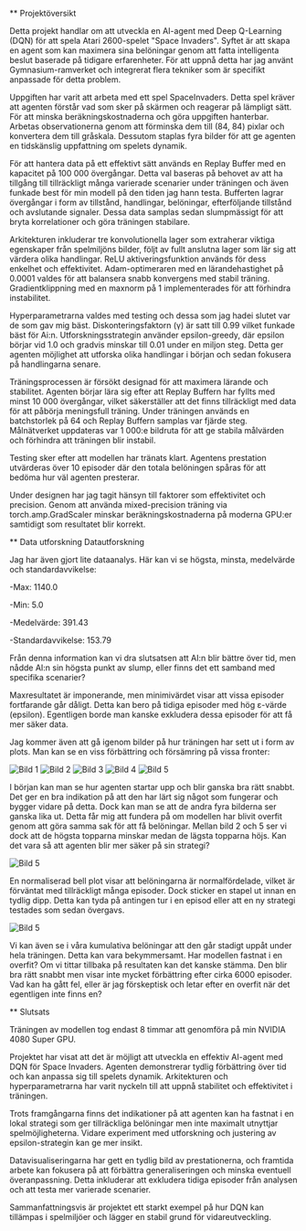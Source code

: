 ** Projektöversikt

Detta projekt handlar om att utveckla en AI-agent med Deep Q-Learning (DQN) för att spela Atari 2600-spelet "Space Invaders". Syftet är att skapa en agent som kan maximera sina belöningar genom att fatta intelligenta beslut baserade på tidigare erfarenheter. För att uppnå detta har jag använt Gymnasium-ramverket och integrerat flera tekniker som är specifikt anpassade för detta problem.

Uppgiften har varit att arbeta med ett spel SpaceInvaders. Detta spel kräver att agenten förstår vad som sker på skärmen och reagerar på lämpligt sätt. För att minska beräkningskostnaderna och göra uppgiften hanterbar. Arbetas observationerna genom att förminska dem till (84, 84) pixlar och konvertera dem till gråskala. Dessutom staplas fyra bilder för att ge agenten en tidskänslig uppfattning om spelets dynamik.

För att hantera data på ett effektivt sätt används en Replay Buffer med en kapacitet på 100 000 övergångar. Detta val baseras på behovet av att ha tillgång till tillräckligt många varierade scenarier under träningen och även funkade best för min modell på den tiden jag hann testa. Bufferten lagrar övergångar i form av tillstånd, handlingar, belöningar, efterföljande tillstånd och avslutande signaler. Dessa data samplas sedan slumpmässigt för att bryta korrelationer och göra träningen stabilare.

Arkitekturen inkluderar tre konvolutionella lager som extraherar viktiga egenskaper från spelmiljöns bilder, följt av fullt anslutna lager som lär sig att värdera olika handlingar. ReLU aktiveringsfunktion används för dess enkelhet och effektivitet. Adam-optimeraren med en lärandehastighet på 0.0001 valdes för att balansera snabb konvergens med stabil träning. Gradientklippning med en maxnorm på 1 implementerades för att förhindra instabilitet.

Hyperparametrarna valdes med testing och dessa som jag hadei slutet var de som gav mig bäst. Diskonteringsfaktorn (γ) är satt till 0.99 vilket funkade bäst för Ai:n. Utforskningsstrategin använder epsilon-greedy, där epsilon börjar vid 1.0 och gradvis minskar till 0.01 under en miljon steg. Detta ger agenten möjlighet att utforska olika handlingar i början och sedan fokusera på handlingarna senare.

Träningsprocessen är försökt designad för att maximera lärande och stabilitet. Agenten börjar lära sig efter att Replay Buffern har fyllts med minst 10 000 övergångar, vilket säkerställer att det finns tillräckligt med data för att påbörja meningsfull träning. Under träningen används en batchstorlek på 64 och Replay Buffern samplas var fjärde steg. Målnätverket uppdateras var 1 000:e bildruta för att ge stabila målvärden och förhindra att träningen blir instabil.

Testing sker efter att modellen har tränats klart. Agentens prestation utvärderas över 10 episoder där den totala belöningen spåras för att bedöma hur väl agenten presterar.

Under designen har jag tagit hänsyn till faktorer som effektivitet och precision. Genom att använda mixed-precision träning via torch.amp.GradScaler minskar beräkningskostnaderna på moderna GPU:er samtidigt som resultatet blir korrekt.


** Data utforskning
Datautforskning

Jag har även gjort lite dataanalys. Här kan vi se högsta, minsta, medelvärde och standardavvikelse:

-Max: 1140.0

-Min: 5.0

-Medelvärde: 391.43

-Standardavvikelse: 153.79

Från denna information kan vi dra slutsatsen att AI:n blir bättre över tid, men nådde AI:n sin högsta punkt av slump, eller finns det ett samband med specifika scenarier?

Maxresultatet är imponerande, men minimivärdet visar att vissa episoder fortfarande går dåligt. Detta kan bero på tidiga episoder med hög ε-värde (epsilon). Egentligen borde man kanske exkludera dessa episoder för att få mer säker data.

Jag kommer även att gå igenom bilder på hur träningen har sett ut i form av plots. Man kan se en viss förbättring och försämring på vissa fronter:

![Bild 1](data\rewards_episodes_1_to_2000.png)
![Bild 2](data/rewards_episodes_2001_to_4000.png)
![Bild 3](data\rewards_episodes_4001_to_6000.png)
![Bild 4](data\rewards_episodes_6001_to_8000.png)
![Bild 5](data\rewards_episodes_8001_to_10000.png)

I början kan man se hur agenten startar upp och blir ganska bra rätt snabbt. Det ger en bra indikation på att den har lärt sig något som fungerar och bygger vidare på detta. Dock kan man se att de andra fyra bilderna ser ganska lika ut. Detta får mig att fundera på om modellen har blivit overfit genom att göra samma sak för att få belöningar. Mellan bild 2 och 5 ser vi dock att de högsta topparna minskar medan de lägsta topparna höjs. Kan det vara så att agenten blir mer säker på sin strategi?

![Bild 5](data\normalfördelning.png)

En normaliserad bell plot visar att belöningarna är normalfördelade, vilket är förväntat med tillräckligt många episoder. Dock sticker en stapel ut innan en tydlig dipp. Detta kan tyda på antingen tur i en episod eller att en ny strategi testades som sedan övergavs.

![Bild 5](data\kumulativ_fördelning.png)

Vi kan även se i våra kumulativa belöningar att den går stadigt uppåt under hela träningen. Detta kan vara bekymmersamt. Har modellen fastnat i en overfit? Om vi tittar tillbaka på resultaten kan det kanske stämma. Den blir bra rätt snabbt men visar inte mycket förbättring efter cirka 6000 episoder. Vad kan ha gått fel, eller är jag förskeptisk och letar efter en overfit när det egentligen inte finns en?

** Slutsats

Träningen av modellen tog endast 8 timmar att genomföra på min NVIDIA 4080 Super GPU.

Projektet har visat att det är möjligt att utveckla en effektiv AI-agent med DQN för Space Invaders. Agenten demonstrerar tydlig förbättring över tid och kan anpassa sig till spelets dynamik. Arkitekturen och hyperparametrarna har varit nyckeln till att uppnå stabilitet och effektivitet i träningen.

Trots framgångarna finns det indikationer på att agenten kan ha fastnat i en lokal strategi som ger tillräckliga belöningar men inte maximalt utnyttjar spelmöjligheterna. Vidare experiment med utforskning och justering av epsilon-strategin kan ge mer insikt.

Datavisualiseringarna har gett en tydlig bild av prestationerna, och framtida arbete kan fokusera på att förbättra generaliseringen och minska eventuell överanpassning. Detta inkluderar att exkludera tidiga episoder från analysen och att testa mer varierade scenarier.

Sammanfattningsvis är projektet ett starkt exempel på hur DQN kan tillämpas i spelmiljöer och lägger en stabil grund för vidareutveckling.
